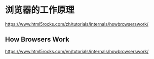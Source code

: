 # 浏览器的工作原理

https://www.html5rocks.com/zh/tutorials/internals/howbrowserswork/

## How Browsers Work

https://www.html5rocks.com/en/tutorials/internals/howbrowserswork/




















